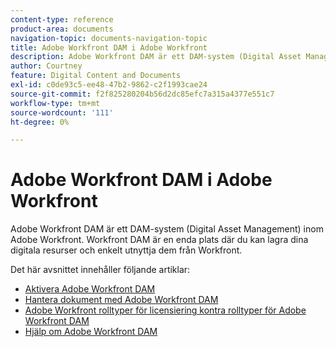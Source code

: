 ```yaml
---
content-type: reference
product-area: documents
navigation-topic: documents-navigation-topic
title: Adobe Workfront DAM i Adobe Workfront
description: Adobe Workfront DAM är ett DAM-system (Digital Asset Management) inom Adobe Workfront. Workfront DAM är en enda plats där du kan lagra dina digitala resurser och enkelt utnyttja dem från Workfront.
author: Courtney
feature: Digital Content and Documents
exl-id: c0de93c5-ee48-47b2-9862-c2f1993cae24
source-git-commit: f2f825280204b56d2dc85efc7a315a4377e551c7
workflow-type: tm+mt
source-wordcount: '111'
ht-degree: 0%

---
```


# Adobe Workfront DAM i Adobe Workfront

Adobe Workfront DAM är ett DAM-system (Digital Asset Management) inom Adobe Workfront. Workfront DAM är en enda plats där du kan lagra dina digitala resurser och enkelt utnyttja dem från Workfront.

Det här avsnittet innehåller följande artiklar:

* [Aktivera Adobe Workfront DAM](../../documents/workfront-dam-within-workfront/enable-wf-dam.md)
* [Hantera dokument med Adobe Workfront DAM](../../documents/workfront-dam-within-workfront/manage-docs-with-wf-dam.md)
* [Adobe Workfront rolltyper för licensiering kontra rolltyper för Adobe Workfront DAM](../../documents/workfront-dam-within-workfront/difference-between-wf-dam-role-types.md)
* [Hjälp om Adobe Workfront DAM](../../documents/workfront-dam-within-workfront/access-help--workfront-dam.md)
